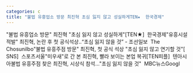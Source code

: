 ```yaml
---
categories: c
title: "불법 유흥업소 방문 최진혁 초심 잃지 않고 성실하게TEN★  한국경제"
---
```

"불법 유흥업소 방문" 최진혁 "초심 잃지 않고 성실하게"[TEN★]&nbsp;&nbsp;한국경제"유흥시설 적발" 최진혁, 논란 후 첫 공식석상..“초심 잃지 않을 것” - 조선일보&nbsp;&nbsp;The Chosunilbo"불법 유흥주점 방문" 최진혁, 첫 공식 석상 "초심 잃지 않고 연기할 것"[ SNS]&nbsp;&nbsp;스포츠서울"미우새"로 간 본 최진혁, 빨라 보이는 본업 복귀[TEN피플]&nbsp;&nbsp;텐아시아불법 유흥주점 찾은 최진혁, 시상식 참석…"초심 잃지 않을 것"&nbsp;&nbsp;MBC뉴스Googl